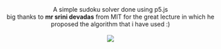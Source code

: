 

<center>
A simple sudoku solver done using p5.js <br/>
  big thanks to  <b>mr srini devadas</b> from MIT for the great lecture in which he proposed the algorithm that i have used  :) <br/><br/>

<img src = "https://i.ibb.co/D8Mjz2X/Screenshot-from-2019-06-17-09-00-30.png" >


</center>
